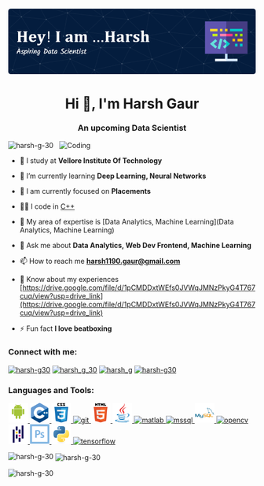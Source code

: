 ![Header](./Header.png)
<h1 align="center">Hi 👋, I'm Harsh Gaur</h1>
<h3 align="center">An upcoming Data Scientist</h3>
<img align="right" alt="Coding" width="400" src="https://media.tenor.com/rePDfDWO3XoAAAAd/hacking.gif">

<p align="left"> <img src="https://komarev.com/ghpvc/?username=harsh-g-30&label=Profile%20views&color=0e75b6&style=flat" alt="harsh-g-30" /> </p>

- 🔭 I study at **Vellore Institute Of Technology**

- 🌱 I’m currently learning **Deep Learning, Neural Networks**

- 👯 I am currently focused on **Placements**

- 👨‍💻 I code in [C++](C++)

- 📝 My area of expertise is [Data Analytics, Machine Learning](Data Analytics, Machine Learning)

- 💬 Ask me about **Data Analytics, Web Dev Frontend, Machine Learning**

- 📫 How to reach me **harsh1190.gaur@gmail.com**

- 📄 Know about my experiences [https://drive.google.com/file/d/1pCMDDxtWEfs0JVWqJMNzPkyG4T767cuq/view?usp=drive_link](https://drive.google.com/file/d/1pCMDDxtWEfs0JVWqJMNzPkyG4T767cuq/view?usp=drive_link)

- ⚡ Fun fact **I love beatboxing**

<h3 align="left">Connect with me:</h3>
<p align="left">
<a href="https://linkedin.com/in/harsh-g30" target="blank"><img align="center" src="https://raw.githubusercontent.com/rahuldkjain/github-profile-readme-generator/master/src/images/icons/Social/linked-in-alt.svg" alt="harsh-g30" height="30" width="40" /></a>
<a href="https://instagram.com/harsh_g_30" target="blank"><img align="center" src="https://raw.githubusercontent.com/rahuldkjain/github-profile-readme-generator/master/src/images/icons/Social/instagram.svg" alt="harsh_g_30" height="30" width="40" /></a>
<a href="https://www.hackerrank.com/harsh_g" target="blank"><img align="center" src="https://raw.githubusercontent.com/rahuldkjain/github-profile-readme-generator/master/src/images/icons/Social/hackerrank.svg" alt="harsh_g" height="30" width="40" /></a>
<a href="https://www.leetcode.com/harsh-g30" target="blank"><img align="center" src="https://raw.githubusercontent.com/rahuldkjain/github-profile-readme-generator/master/src/images/icons/Social/leet-code.svg" alt="harsh-g30" height="30" width="40" /></a>
</p>

<h3 align="left">Languages and Tools:</h3>
<p align="left"> <a href="https://developer.android.com" target="_blank" rel="noreferrer"> <img src="https://raw.githubusercontent.com/devicons/devicon/master/icons/android/android-original-wordmark.svg" alt="android" width="40" height="40"/> </a> <a href="https://www.w3schools.com/cpp/" target="_blank" rel="noreferrer"> <img src="https://raw.githubusercontent.com/devicons/devicon/master/icons/cplusplus/cplusplus-original.svg" alt="cplusplus" width="40" height="40"/> </a> <a href="https://www.w3schools.com/css/" target="_blank" rel="noreferrer"> <img src="https://raw.githubusercontent.com/devicons/devicon/master/icons/css3/css3-original-wordmark.svg" alt="css3" width="40" height="40"/> </a> <a href="https://git-scm.com/" target="_blank" rel="noreferrer"> <img src="https://www.vectorlogo.zone/logos/git-scm/git-scm-icon.svg" alt="git" width="40" height="40"/> </a> <a href="https://www.w3.org/html/" target="_blank" rel="noreferrer"> <img src="https://raw.githubusercontent.com/devicons/devicon/master/icons/html5/html5-original-wordmark.svg" alt="html5" width="40" height="40"/> </a> <a href="https://www.java.com" target="_blank" rel="noreferrer"> <img src="https://raw.githubusercontent.com/devicons/devicon/master/icons/java/java-original.svg" alt="java" width="40" height="40"/> </a> <a href="https://www.mathworks.com/" target="_blank" rel="noreferrer"> <img src="https://upload.wikimedia.org/wikipedia/commons/2/21/Matlab_Logo.png" alt="matlab" width="40" height="40"/> </a> <a href="https://www.microsoft.com/en-us/sql-server" target="_blank" rel="noreferrer"> <img src="https://www.svgrepo.com/show/303229/microsoft-sql-server-logo.svg" alt="mssql" width="40" height="40"/> </a> <a href="https://www.mysql.com/" target="_blank" rel="noreferrer"> <img src="https://raw.githubusercontent.com/devicons/devicon/master/icons/mysql/mysql-original-wordmark.svg" alt="mysql" width="40" height="40"/> </a> <a href="https://opencv.org/" target="_blank" rel="noreferrer"> <img src="https://www.vectorlogo.zone/logos/opencv/opencv-icon.svg" alt="opencv" width="40" height="40"/> </a> <a href="https://pandas.pydata.org/" target="_blank" rel="noreferrer"> <img src="https://raw.githubusercontent.com/devicons/devicon/2ae2a900d2f041da66e950e4d48052658d850630/icons/pandas/pandas-original.svg" alt="pandas" width="40" height="40"/> </a> <a href="https://www.photoshop.com/en" target="_blank" rel="noreferrer"> <img src="https://raw.githubusercontent.com/devicons/devicon/master/icons/photoshop/photoshop-line.svg" alt="photoshop" width="40" height="40"/> </a> <a href="https://www.python.org" target="_blank" rel="noreferrer"> <img src="https://raw.githubusercontent.com/devicons/devicon/master/icons/python/python-original.svg" alt="python" width="40" height="40"/> </a> <a href="https://www.tensorflow.org" target="_blank" rel="noreferrer"> <img src="https://www.vectorlogo.zone/logos/tensorflow/tensorflow-icon.svg" alt="tensorflow" width="40" height="40"/> </a> </p>

<p><img align="left" src="https://github-readme-stats.vercel.app/api/top-langs?username=harsh-g-30&show_icons=true&locale=en&layout=compact" alt="harsh-g-30" /></p>

<p>&nbsp;<img align="center" src="https://github-readme-stats.vercel.app/api?username=harsh-g-30&show_icons=true&locale=en" alt="harsh-g-30" /></p>

<p><img align="center" src="https://github-readme-streak-stats.herokuapp.com/?user=harsh-g-30&" alt="harsh-g-30" /></p>
